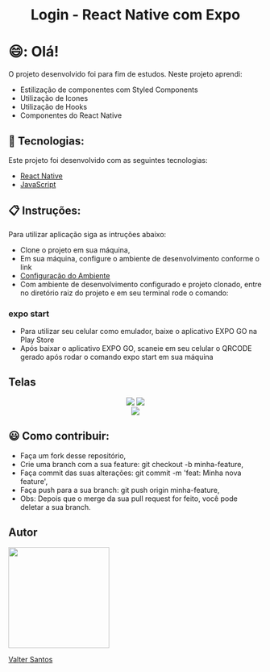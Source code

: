 
<div align="center">
  <h1>Login - React Native com Expo </h1>
</div>

# 😄:  Olá!<br/>
O projeto desenvolvido foi para fim de estudos. Neste projeto aprendi:
* Estilização de componentes com Styled Components
* Utilização de Icones
* Utilização de Hooks
* Componentes do React Native

## 🚀 Tecnologias:
Este projeto foi desenvolvido com as seguintes tecnologias:
* [React Native](https://reactnative.dev/docs/getting-started)
* [JavaScript](https://developer.mozilla.org/pt-BR/docs/Web/JavaScript)


## :clipboard: Instruções: 
Para utilizar aplicação siga as intruções abaixo:
* Clone o projeto em sua máquina,
* Em sua máquina, configure o ambiente de desenvolvimento conforme o link
* [Configuração do Ambiente](https://react-native.rocketseat.dev/)
* Com ambiente de desenvolvimento configurado e projeto clonado, entre no diretório raiz do projeto e em seu terminal rode o comando:
### expo start
* Para utilizar seu celular como emulador, baixe o aplicativo EXPO GO na Play Store
* Após baixar o aplicativo EXPO GO, scaneie em seu celular o QRCODE gerado após rodar o comando expo start em sua máquina

## Telas

<div align="center">
  <img src="https://user-images.githubusercontent.com/62814299/147168715-4966315e-6286-49a5-ac65-756fc59bf5be.png"/>
  <img src="https://user-images.githubusercontent.com/62814299/147168716-3fe29e69-d093-4bdb-ad3d-bcec0880ed9f.png"/>
</div>
<div align="center">
  <img src="https://user-images.githubusercontent.com/62814299/147168722-c49772f3-bb2e-4a46-b8f6-be05b1b8ab0d.png"/>
</div>

## :smiley: Como contribuir:
* Faça um fork desse repositório,
* Crie uma branch com a sua feature: git checkout -b minha-feature,
* Faça commit das suas alterações: git commit -m 'feat: Minha nova feature',
* Faça push para a sua branch: git push origin minha-feature,
* Obs: Depois que o merge da sua pull request for feito, você pode deletar a sua branch.

## Autor
<div>
  <img src="https://user-images.githubusercontent.com/62814299/146869967-b2cdcc83-526e-465b-9c56-6e4e028b5116.jpg" width="200px"/>
</div>

[Valter Santos](https://github.com/svalter)
